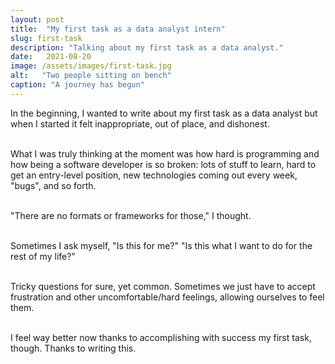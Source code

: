 ```yaml
---
layout: post
title:  "My first task as a data analyst intern"
slug: first-task
description: "Talking about my first task as a data analyst."
date:   2021-08-20
image: /assets/images/first-task.jpg
alt:   "Two people sitting on bench"
caption: "A journey has begun"
---
```


In the beginning, I wanted to write about my first task as a data analyst but when I started it felt inappropriate, out of place, and dishonest.<br><br>

What I was truly thinking at the moment was how hard is programming and how being a software developer is so broken: lots of stuff to learn, hard to get an entry-level position, new technologies coming out every week, "bugs", and so forth. <br><br>

"There are no formats or frameworks for those," I thought.<br><br>

Sometimes I ask myself, "Is this for me?" "Is this what I want to do for the rest of my life?"<br><br>

Tricky questions for sure, yet common. Sometimes we just have to accept frustration and other uncomfortable/hard feelings, allowing ourselves to feel them.<br><br>


I feel way better now thanks to accomplishing with success my first task, though. Thanks to writing this.

